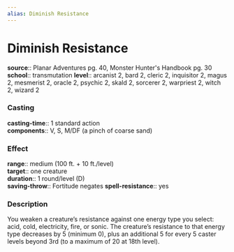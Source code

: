 ```yaml
---
alias: Diminish Resistance
---
```


# Diminish Resistance 

**source**:: Planar Adventures pg. 40, Monster Hunter's Handbook pg. 30  
**school**:: transmutation
**level**:: arcanist 2, bard 2, cleric 2, inquisitor 2, magus 2, mesmerist 2, oracle 2, psychic 2, skald 2, sorcerer 2, warpriest 2, witch 2, wizard 2

### Casting 

**casting-time**:: 1 standard action  
**components**:: V, S, M/DF (a pinch of coarse sand)

### Effect 

**range**:: medium (100 ft. + 10 ft./level)  
**target**:: one creature  
**duration**:: 1 round/level (D)  
**saving-throw**:: Fortitude negates
**spell-resistance**:: yes

### Description 

You weaken a creature’s resistance against one energy type you select: acid, cold, electricity, fire, or sonic. The creature’s resistance to that energy type decreases by 5 (minimum 0), plus an additional 5 for every 5 caster levels beyond 3rd (to a maximum of 20 at 18th level).
